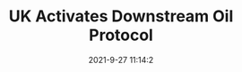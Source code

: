 ---
"title": "UK Activates Downstream Oil Protocol"
"date": "2021-9-27 11:14:2"
"feed_name": "RIGZONE"
"feed_website": "http://www.rigzone.com/"
"feed_rss": "http://www.rigzone.com/news/rss/rigzone_latest.aspx"
"link": "https://www.rigzone.com/news/uk_activates_downstream_oil_protocol-27-sep-2021-166541-article/?rss=true"
"source": "None"
"file": "_posts/2021-1-1-17d88415a47fcb821c6989e617a9aec56410c68b.md"
"accident": "0"
"drilling": "0"
"dead": "0"
"injured": "0"
"arrested": "0"
"where": "unknown site"
"place": "unknown place"
---
